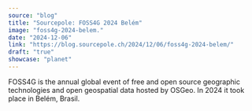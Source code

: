 ```yaml
---
source: "blog"
title: "Sourcepole: FOSS4G 2024 Belém"
image: "foss4g-2024-belem."
date: "2024-12-06"
link: "https://blog.sourcepole.ch/2024/12/06/foss4g-2024-belem/"
draft: "true"
showcase: "planet"
---
```


<p>FOSS4G is the annual global event of free and open source geographic technologies and open geospatial data hosted by OSGeo. In 2024 it took place in Belém, Brasil.</p>

